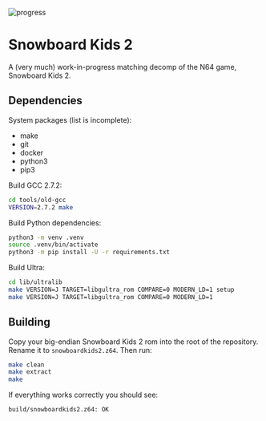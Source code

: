 ![progress](https://img.shields.io/badge/progress-4.03%25-blue)

# Snowboard Kids 2

A (very much) work-in-progress matching decomp of the N64 game, Snowboard Kids 2.

## Dependencies

System packages (list is incomplete):

* make
* git
* docker
* python3
* pip3

Build GCC 2.7.2:

```bash
cd tools/old-gcc
VERSION=2.7.2 make
```

Build Python dependencies:

```bash
python3 -m venv .venv
source .venv/bin/activate
python3 -m pip install -U -r requirements.txt
```

Build Ultra:

```bash
cd lib/ultralib
make VERSION=J TARGET=libgultra_rom COMPARE=0 MODERN_LD=1 setup
make VERSION=J TARGET=libgultra_rom COMPARE=0 MODERN_LD=1
```

## Building

Copy your big-endian Snowboard Kids 2 rom into the root of the repository. Rename it to `snowboardkids2.z64`. Then run:

```bash
make clean
make extract
make
```

If everything works correctly you should see:

```bash
build/snowboardkids2.z64: OK
```
